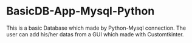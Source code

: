 # BasicDB-App-Mysql-Python
This is a basic Database which made by Python-Mysql connection. The user can add his/her datas from a GUI which made with Customtkinter.

